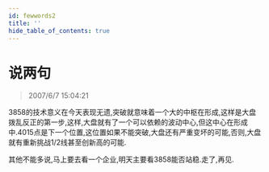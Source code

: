 ```yaml
---
id: fewwords2 
title: ''
hide_table_of_contents: true
---
```


# 说两句

> 2007/6/7 15:04:21

<div style={{color: '#FF0000', fontWeight: '500'}}>

3858的技术意义在今天表现无遗,突破就意味着一个大的中枢在形成,这样是大盘拨乱反正的第一步,这样,大盘就有了一个可以依赖的波动中心,但这中心在形成中.4015点是下一个位置,这位置如果不能突破,大盘还有严重变坏的可能,否则,大盘就有重新挑战1/2线甚至创新高的可能.
 
其他不能多说,马上要去看一个企业,明天主要看3858能否站稳.走了,再见.

</div>